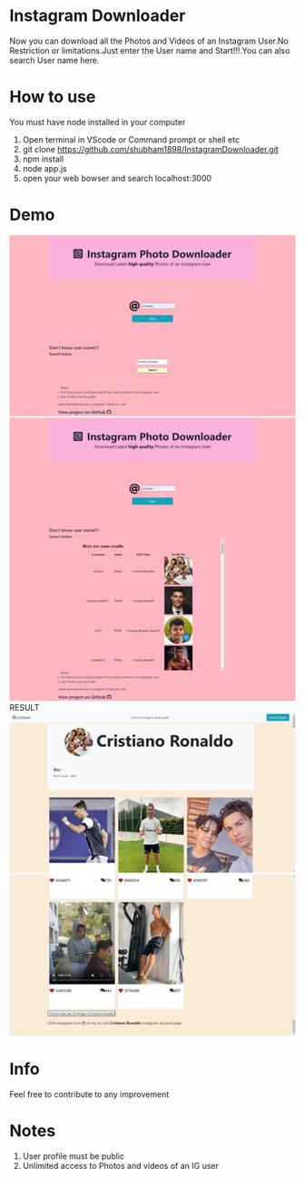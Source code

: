 # Instagram Downloader
Now you can download all the Photos and Videos of an Instagram User.No Restriction or limitations.Just enter the User name and Start!!!.You can also search User name here.
# How to use
You must have node installed in your computer
1. Open terminal in VScode or Command prompt or shell etc
2. git clone https://github.com/shubham1898/InstagramDownloader.git
3. npm install
4. node app.js
5. open your web bowser and search localhost:3000

# Demo
![Home Page](public/home.png)
![search Home](public/Search.png)
RESULT
![result Page](public/Resultup.png)
![result Page](public/ResultDn.png)


# Info
Feel free to contribute to any improvement

# Notes
1. User profile must be public
2. Unlimited access to Photos and videos of an IG user